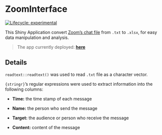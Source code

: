 
<!-- README.md is generated from README.Rmd. Please edit that file -->

# ZoomInterface

<!-- badges: start -->

[![Lifecycle:
experimental](https://img.shields.io/badge/lifecycle-experimental-orange.svg)](https://lifecycle.r-lib.org/articles/stages.html#experimental)

<!-- badges: end -->

This Shiny Application convert [Zoom’s chat
file](https://support.zoom.us/hc/en-us/articles/115004792763-Saving-in-meeting-chat)
from `.txt` to `.xlsx`, for easy data manipulation and analysis.

> The app currently deployed:
> [**here**](https://si-physio-intern.shinyapps.io/zoom_interface)

## Details

`readtext::readtext()` was used to read `.txt` file as a character
vector.

`{stringr}`’s regular expressions were used to extract information into
the following columns:

-   **Time:** the time stamp of each message

-   **Name:** the person who send the message

-   **Target:** the audience or person who receive the message

-   **Content:** content of the message

